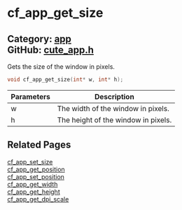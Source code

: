 [//]: # (This file is automatically generated by Cute Framework's docs parser.)
[//]: # (Do not edit this file by hand!)
[//]: # (See: https://github.com/RandyGaul/cute_framework/blob/master/samples/docs_parser.cpp)
[](../header.md ':include')

# cf_app_get_size

Category: [app](/api_reference?id=app)  
GitHub: [cute_app.h](https://github.com/RandyGaul/cute_framework/blob/master/include/cute_app.h)  
---

Gets the size of the window in pixels.

```cpp
void cf_app_get_size(int* w, int* h);
```

Parameters | Description
--- | ---
w | The width of the window in pixels.
h | The height of the window in pixels.

## Related Pages

[cf_app_set_size](/app/cf_app_set_size.md)  
[cf_app_get_position](/app/cf_app_get_position.md)  
[cf_app_set_position](/app/cf_app_set_position.md)  
[cf_app_get_width](/app/cf_app_get_width.md)  
[cf_app_get_height](/app/cf_app_get_height.md)  
[cf_app_get_dpi_scale](/app/cf_app_get_dpi_scale.md)  
